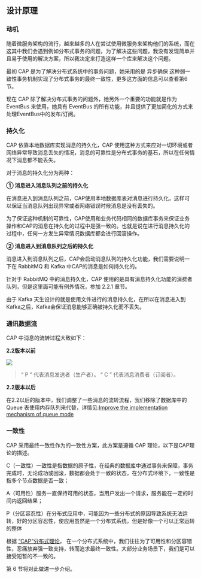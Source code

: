 ## 设计原理

### 动机

随着微服务架构的流行，越来越多的人在尝试使用微服务来架构他们的系统，而在这其中我们会遇到例如分布式事务的问题，为了解决这些问题，我没有发现简单并且易于使用的解决方案，所以我决定来打造这样一个库来解决这个问题。

最初 CAP 是为了解决分布式系统中的事务问题，她采用的是 异步确保 这种弱一致性事务机制实现了分布式事务的最终一致性，更多这方面的信息可以查看第6节。

现在 CAP 除了解决分布式事务的问题外，她另外一个重要的功能就是作为 EventBus 来使用，她具有 EventBus 的所有功能，并且提供了更加简化的方式来处理EventBus中的发布/订阅。

### 持久化

CAP 依靠本地数据库实现消息的持久化，CAP 使用这种方式来应对一切环境或者网络异常导致消息丢失的情况，消息的可靠性是分布式事务的基石，所以在任何情况下消息都不能丢失。

对于消息的持久化分为两种：

**① 消息进入消息队列之前的持久化**

在消息进入到消息队列之前，CAP使用本地数据库表对消息进行持久化，这样可以保证当消息队列出现异常或者网络错误时候消息是没有丢失的。

为了保证这种机制的可靠性，CAP使用和业务代码相同的数据库事务来保证业务操作和CAP的消息在持久化的过程中是强一致的。也就是说在进行消息持久化的过程中，任何一方发生异常情况数据库都会进行回滚操作。

**② 消息进入到消息队列之后的持久化**

消息进入到消息队列之后，CAP会启动消息队列的持久化功能，我们需要说明一下在 RabbitMQ 和 Kafka 中CAP的消息是如何持久化的。

针对于 RabbitMQ 中的消息持久化，CAP 使用的是具有消息持久化功能的消费者队列，但是这里面可能有例外情况，参加 2.2.1 章节。

由于 Kafka 天生设计的就是使用文件进行的消息持久化，在所以在消息进入到Kafka之后，Kafka会保证消息能够正确被持久化而不丢失。

### 通讯数据流

CAP 中消息的流转过程大致如下：

 **2.2版本以前** 

![](http://images2017.cnblogs.com/blog/250417/201708/250417-20170803174645928-1813351415.png)

> “ P ” 代表消息发送者（生产者）。 “ C ” 代表消息消费者（订阅者）。

**2.2版本以后**

在2.2以后的版本中，我们调整了一些消息的流转流程，我们移除了数据库中的 Queue 表使用内存队列来代替，详情见:[Improve the implementation mechanism of queue mode](https://github.com/dotnetcore/CAP/issues/96)

### 一致性

CAP 采用最终一致性作为的一致性方案，此方案是遵循 CAP 理论，以下是CAP理论的描述。

C（一致性）一致性是指数据的原子性，在经典的数据库中通过事务来保障，事务完成时，无论成功或回滚，数据都会处于一致的状态，在分布式环境下，一致性是指多个节点数据是否一致；

A（可用性）服务一直保持可用的状态，当用户发出一个请求，服务能在一定的时间内返回结果；

P（分区容忍性）在分布式应用中，可能因为一些分布式的原因导致系统无法运转，好的分区容忍性，使应用虽然是一个分布式系统，但是好像一个可以正常运转的整体

根据 [“CAP”分布式理论](https://en.wikipedia.org/wiki/CAP_theorem)， 在一个分布式系统中，我们往往为了可用性和分区容错性，忍痛放弃强一致支持，转而追求最终一致性。大部分业务场景下，我们是可以接受短暂的不一致的。

第 6 节将对此做进一步介绍。